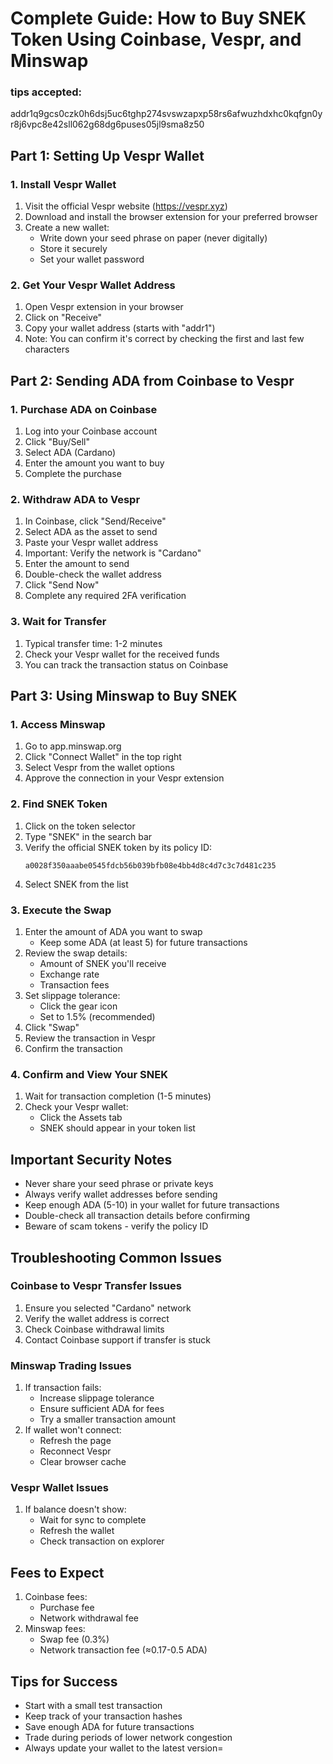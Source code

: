 # Complete Guide: How to Buy SNEK Token Using Coinbase, Vespr, and Minswap

### tips accepted: 
addr1q9gcs0czk0h6dsj5uc6tghp274svswzapxp58rs6afwuzhdxhc0kqfgn0yr8j6vpc8e42sll062g68dg6puses05jl9sma8z50

## Part 1: Setting Up Vespr Wallet

### 1. Install Vespr Wallet
1. Visit the official Vespr website (https://vespr.xyz)
2. Download and install the browser extension for your preferred browser
3. Create a new wallet:
   - Write down your seed phrase on paper (never digitally)
   - Store it securely
   - Set your wallet password

### 2. Get Your Vespr Wallet Address
1. Open Vespr extension in your browser
2. Click on "Receive"
3. Copy your wallet address (starts with "addr1")
4. Note: You can confirm it's correct by checking the first and last few characters

## Part 2: Sending ADA from Coinbase to Vespr

### 1. Purchase ADA on Coinbase
1. Log into your Coinbase account
2. Click "Buy/Sell"
3. Select ADA (Cardano)
4. Enter the amount you want to buy
5. Complete the purchase

### 2. Withdraw ADA to Vespr
1. In Coinbase, click "Send/Receive"
2. Select ADA as the asset to send
3. Paste your Vespr wallet address
4. Important: Verify the network is "Cardano"
5. Enter the amount to send
6. Double-check the wallet address
7. Click "Send Now"
8. Complete any required 2FA verification

### 3. Wait for Transfer
1. Typical transfer time: 1-2 minutes
2. Check your Vespr wallet for the received funds
3. You can track the transaction status on Coinbase

## Part 3: Using Minswap to Buy SNEK

### 1. Access Minswap
1. Go to app.minswap.org
2. Click "Connect Wallet" in the top right
3. Select Vespr from the wallet options
4. Approve the connection in your Vespr extension

### 2. Find SNEK Token
1. Click on the token selector
2. Type "SNEK" in the search bar
3. Verify the official SNEK token by its policy ID:
   ```
   a0028f350aaabe0545fdcb56b039bfb08e4bb4d8c4d7c3c7d481c235
   ```
4. Select SNEK from the list

### 3. Execute the Swap
1. Enter the amount of ADA you want to swap
   - Keep some ADA (at least 5) for future transactions
2. Review the swap details:
   - Amount of SNEK you'll receive
   - Exchange rate
   - Transaction fees
3. Set slippage tolerance:
   - Click the gear icon
   - Set to 1.5% (recommended)
4. Click "Swap"
5. Review the transaction in Vespr
6. Confirm the transaction

### 4. Confirm and View Your SNEK
1. Wait for transaction completion (1-5 minutes)
2. Check your Vespr wallet:
   - Click the Assets tab
   - SNEK should appear in your token list

## Important Security Notes
- Never share your seed phrase or private keys
- Always verify wallet addresses before sending
- Keep enough ADA (5-10) in your wallet for future transactions
- Double-check all transaction details before confirming
- Beware of scam tokens - verify the policy ID

## Troubleshooting Common Issues

### Coinbase to Vespr Transfer Issues
1. Ensure you selected "Cardano" network
2. Verify the wallet address is correct
3. Check Coinbase withdrawal limits
4. Contact Coinbase support if transfer is stuck

### Minswap Trading Issues
1. If transaction fails:
   - Increase slippage tolerance
   - Ensure sufficient ADA for fees
   - Try a smaller transaction amount
2. If wallet won't connect:
   - Refresh the page
   - Reconnect Vespr
   - Clear browser cache

### Vespr Wallet Issues
1. If balance doesn't show:
   - Wait for sync to complete
   - Refresh the wallet
   - Check transaction on explorer

## Fees to Expect
1. Coinbase fees:
   - Purchase fee
   - Network withdrawal fee
2. Minswap fees:
   - Swap fee (0.3%)
   - Network transaction fee (≈0.17-0.5 ADA)

## Tips for Success
- Start with a small test transaction
- Keep track of your transaction hashes
- Save enough ADA for future transactions
- Trade during periods of lower network congestion
- Always update your wallet to the latest version=
